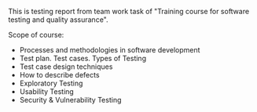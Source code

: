 This is testing report from team work task of "Training course for software testing and quality assurance".

Scope of course:
 - Processes and methodologies in software development
 - Test plan. Test cases. Types of Testing
 - Test case design techniques
 - How to describe defects
 - Exploratory Testing
 - Usability Testing
 - Security & Vulnerability Testing

